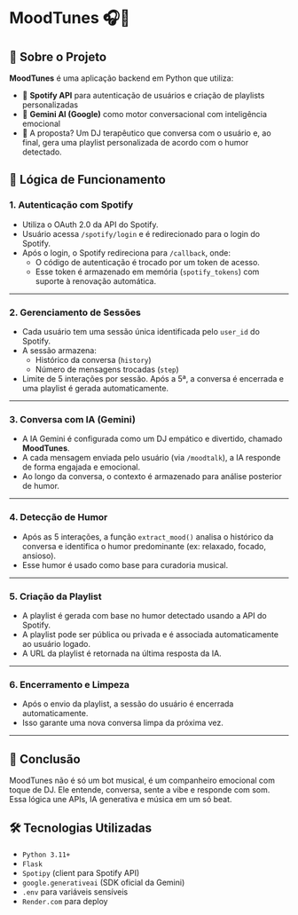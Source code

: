 
# MoodTunes 🎧💬

## 🧠 Sobre o Projeto

**MoodTunes** é uma aplicação backend em Python que utiliza:
- 🎵 **Spotify API** para autenticação de usuários e criação de playlists personalizadas
- 🧠 **Gemini AI (Google)** como motor conversacional com inteligência emocional
- 🌈 A proposta? Um DJ terapêutico que conversa com o usuário e, ao final, gera uma playlist personalizada de acordo com o humor detectado.

## 🧠 Lógica de Funcionamento

### 1. **Autenticação com Spotify**
- Utiliza o OAuth 2.0 da API do Spotify.
- Usuário acessa `/spotify/login` e é redirecionado para o login do Spotify.
- Após o login, o Spotify redireciona para `/callback`, onde:
  - O código de autenticação é trocado por um token de acesso.
  - Esse token é armazenado em memória (`spotify_tokens`) com suporte à renovação automática.

---

### 2. **Gerenciamento de Sessões**
- Cada usuário tem uma sessão única identificada pelo `user_id` do Spotify.
- A sessão armazena:
  - Histórico da conversa (`history`)
  - Número de mensagens trocadas (`step`)
- Limite de 5 interações por sessão. Após a 5ª, a conversa é encerrada e uma playlist é gerada automaticamente.

---

### 3. **Conversa com IA (Gemini)**
- A IA Gemini é configurada como um DJ empático e divertido, chamado **MoodTunes**.
- A cada mensagem enviada pelo usuário (via `/moodtalk`), a IA responde de forma engajada e emocional.
- Ao longo da conversa, o contexto é armazenado para análise posterior de humor.

---

### 4. **Detecção de Humor**
- Após as 5 interações, a função `extract_mood()` analisa o histórico da conversa e identifica o humor predominante (ex: relaxado, focado, ansioso).
- Esse humor é usado como base para curadoria musical.

---

### 5. **Criação da Playlist**
- A playlist é gerada com base no humor detectado usando a API do Spotify.
- A playlist pode ser pública ou privada e é associada automaticamente ao usuário logado.
- A URL da playlist é retornada na última resposta da IA.

---

### 6. **Encerramento e Limpeza**
- Após o envio da playlist, a sessão do usuário é encerrada automaticamente.
- Isso garante uma nova conversa limpa da próxima vez.

---

## 🚀 Conclusão
MoodTunes não é só um bot musical, é um companheiro emocional com toque de DJ. Ele entende, conversa, sente a vibe e responde com som. Essa lógica une APIs, IA generativa e música em um só beat.

## 🛠️ Tecnologias Utilizadas

- `Python 3.11+`
- `Flask`
- `Spotipy` (client para Spotify API)
- `google.generativeai` (SDK oficial da Gemini)
- `.env` para variáveis sensíveis
- `Render.com` para deploy

